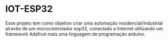 # IOT-ESP32
Esse projeto tem como objetivo criar uma automação residencial/industrial através de um microcontrolador esp32, conectado a Internet utilizando um framework Adafruit mais uma linguagem de programação arduino.
